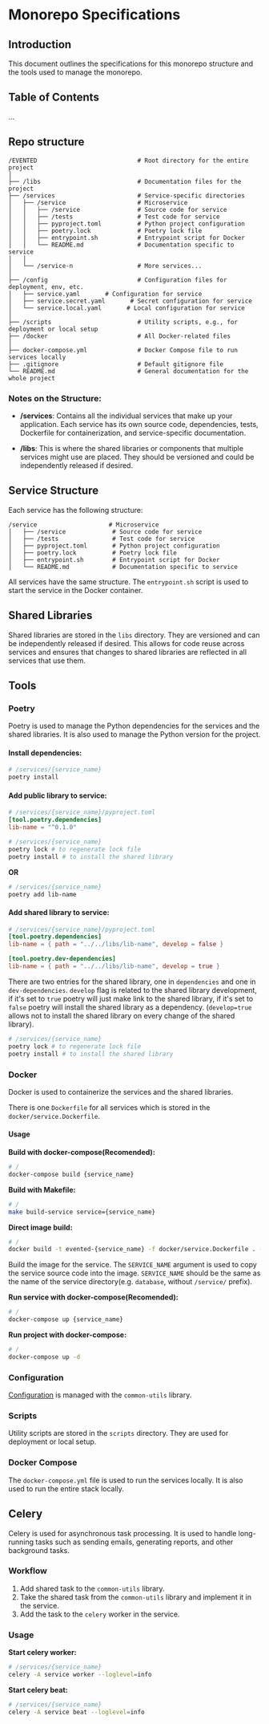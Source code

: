 # Monorepo Specifications

## Introduction

This document outlines the specifications for this monorepo structure and the tools used to manage the monorepo.

## Table of Contents

...

## Repo structure

```plaintext
/EVENTED                            # Root directory for the entire project
│
├── /libs                           # Documentation files for the project
├── /services                       # Service-specific directories
│   ├── /service                    # Microservice
│   │   ├── /service                # Source code for service
│   │   ├── /tests                  # Test code for service
│   │   ├── pyproject.toml          # Python project configuration
│   │   ├── poetry.lock             # Poetry lock file
│   │   ├── entrypoint.sh           # Entrypoint script for Docker
│   │   └── README.md               # Documentation specific to service
│   │
│   └── /service-n                  # More services...
│
├── /config                         # Configuration files for deployment, env, etc.
│   ├── service.yaml       # Configuration for service
│   ├── service.secret.yaml       # Secret configuration for service
│   └── service.local.yaml       # Local configuration for service
│
├── /scripts                        # Utility scripts, e.g., for deployment or local setup
├── /docker                         # All Docker-related files
│
├── docker-compose.yml              # Docker Compose file to run services locally
├── .gitignore                      # Default gitignore file
└── README.md                       # General documentation for the whole project
```

### Notes on the Structure:

- **/services**: Contains all the individual services that make up your application. Each service has its own source code, dependencies, tests, Dockerfile for containerization, and service-specific documentation.

- **/libs**: This is where the shared libraries or components that multiple services might use are placed. They should be versioned and could be independently released if desired.

## Service Structure

Each service has the following structure:

```plaintext
/service                    # Microservice
│   ├── /service             # Source code for service
│   ├── /tests               # Test code for service
│   ├── pyproject.toml       # Python project configuration
│   ├── poetry.lock          # Poetry lock file
│   ├── entrypoint.sh        # Entrypoint script for Docker
│   └── README.md            # Documentation specific to service
```

All services have the same structure. The `entrypoint.sh` script is used to start the service in the Docker container.

## Shared Libraries

Shared libraries are stored in the `libs` directory. They are versioned and can be independently released if desired.
This allows for code reuse across services and ensures that changes to shared libraries are reflected in all services that use them.

## Tools

### Poetry

Poetry is used to manage the Python dependencies for the services and the shared libraries. It is also used to manage the Python version for the project.


#### Install dependencies:
```bash
# /services/{service_name}
poetry install
```

#### Add public library to service:
```toml
# /services/{service_name}/pyproject.toml
[tool.poetry.dependencies]
lib-name = "^0.1.0"
```

```bash
# /services/{service_name}
poetry lock # to regenerate lock file
poetry install # to install the shared library
```

**OR**

```bash
# /services/{service_name}
poetry add lib-name
```

#### Add shared library to service:
```toml
# /services/{service_name}/pyproject.toml
[tool.poetry.dependencies]
lib-name = { path = "../../libs/lib-name", develop = false }

[tool.poetry.dev-dependencies]
lib-name = { path = "../../libs/lib-name", develop = true }
```

There are two entries for the shared library, one in `dependencies` and one in `dev-dependencies`. `develop` flag is related to the shared library development, if it's set to `true` poetry will just make link to the shared library, if it's set to `false` poetry will install the shared library as a dependency. (`develop=true` allows not to install the shared library on every change of the shared library).

```bash
# /services/{service_name}
poetry lock # to regenerate lock file
poetry install # to install the shared library
```

### Docker

Docker is used to containerize the services and the shared libraries.

There is one `Dockerfile` for all services which is stored in the `docker/service.Dockerfile`.

#### Usage

**Build with docker-compose(Recomended):** 
```bash
# /
docker-compose build {service_name}
```

**Build with Makefile:**
```bash
# /
make build-service service={service_name}
```

**Direct image build:**
```bash
# /
docker build -t evented-{service_name} -f docker/service.Dockerfile . --build-arg SERVICE_NAME={service_name}
```

Build the image for the service. The `SERVICE_NAME` argument is used to copy the service source code into the image. `SERVICE_NAME` should be the same as the name of the service directory(e.g. `database`, without `/service/` prefix).

**Run service with docker-compose(Recomended):**
```bash
# /
docker-compose up {service_name}
```

**Run project with docker-compose:**
```bash
# /
docker-compose up -d
```

### Configuration

[Configuration](../libs/common-utils/README.md#common-utils.config) is managed with the `common-utils` library.

### Scripts

Utility scripts are stored in the `scripts` directory. They are used for deployment or local setup.

### Docker Compose

The `docker-compose.yml` file is used to run the services locally. It is also used to run the entire stack locally.

## Celery

Celery is used for asynchronous task processing. It is used to handle long-running tasks such as sending emails, generating reports, and other background tasks.

### Workflow

1. Add shared task to the `common-utils` library.
2. Take the shared task from the `common-utils` library and implement it in the service.
3. Add the task to the `celery` worker in the service.

### Usage

**Start celery worker:**
```bash
# /services/{service_name}
celery -A service worker --loglevel=info
```

**Start celery beat:**
```bash
# /services/{service_name}
celery -A service beat --loglevel=info
```